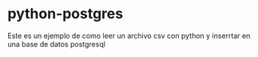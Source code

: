 # python-postgres
Este es un ejemplo de como leer un archivo csv con python y inserrtar en una base de datos postgresql
